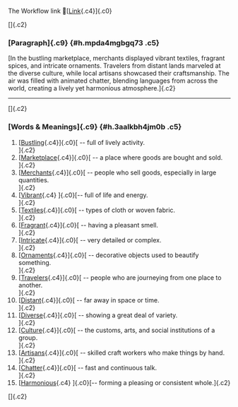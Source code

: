The Workflow link
👏[[Link](https://www.google.com/url?q=http://www.google.com&sa=D&source=editors&ust=1759711077420192&usg=AOvVaw02qN6Eu4X44nFOBG7u-nEA){.c4}]{.c0}

[]{.c2}

### [Paragraph]{.c9} {#h.mpda4mgbgq73 .c5}

[In the bustling marketplace, merchants displayed vibrant textiles,
fragrant spices, and intricate ornaments. Travelers from distant lands
marveled at the diverse culture, while local artisans showcased their
craftsmanship. The air was filled with animated chatter, blending
languages from across the world, creating a lively yet harmonious
atmosphere.]{.c2}

------------------------------------------------------------------------

[]{.c2}

### [Words & Meanings]{.c9} {#h.3aalkbh4jm0b .c5}

1.  [[Bustling](https://www.google.com/url?q=http://www.google.com&sa=D&source=editors&ust=1759711077420904&usg=AOvVaw1QN1FCCqQEl_1_QLhISF5L){.c4}]{.c0}[ --
    full of lively activity.\
    ]{.c2}
2.  [[Marketplace](https://www.google.com/url?q=http://www.google.com&sa=D&source=editors&ust=1759711077421066&usg=AOvVaw3d0AnAD7sOr9sEwbT2lMDB){.c4}]{.c0}[ --
    a place where goods are bought and sold.\
    ]{.c2}
3.  [[Merchants](https://www.google.com/url?q=http://www.google.com&sa=D&source=editors&ust=1759711077421195&usg=AOvVaw0nMgn1qqvvL15ewxECnSbT){.c4}]{.c0}[ --
    people who sell goods, especially in large quantities.\
    ]{.c2}
4.  [[Vibrant](https://www.google.com/url?q=http://www.google.com&sa=D&source=editors&ust=1759711077421333&usg=AOvVaw3-P_gp2aCdGWJ-Q-LXFO34){.c4}
    ]{.c0}[-- full of life and energy.\
    ]{.c2}
5.  [[Textiles](https://www.google.com/url?q=http://www.google.com&sa=D&source=editors&ust=1759711077421487&usg=AOvVaw2QfMmTxXejsZek3KhNmqxC){.c4}]{.c0}[ --
    types of cloth or woven fabric.\
    ]{.c2}
6.  [[Fragrant](https://www.google.com/url?q=http://www.google.com&sa=D&source=editors&ust=1759711077421639&usg=AOvVaw0QjMaXsxYKUlMFQ12bwuxf){.c4}]{.c0}[ --
    having a pleasant smell.\
    ]{.c2}
7.  [[Intricate](https://www.google.com/url?q=http://www.google.com&sa=D&source=editors&ust=1759711077421746&usg=AOvVaw1UCbVQFncjceYwt9TlVVWZ){.c4}]{.c0}[ --
    very detailed or complex.\
    ]{.c2}
8.  [[Ornaments](https://www.google.com/url?q=http://www.google.com&sa=D&source=editors&ust=1759711077421840&usg=AOvVaw1dzOcO8DCkvaPK6lIUKLTd){.c4}]{.c0}[ --
    decorative objects used to beautify something.\
    ]{.c2}
9.  [[Travelers](https://www.google.com/url?q=http://www.google.com&sa=D&source=editors&ust=1759711077421945&usg=AOvVaw0IPVbPVElv2cxF14K5tVWL){.c4}]{.c0}[ --
    people who are journeying from one place to another.\
    ]{.c2}
10. [[Distant](https://www.google.com/url?q=http://www.google.com&sa=D&source=editors&ust=1759711077422061&usg=AOvVaw2oLR3fNunnsGa2V-Hk30ze){.c4}]{.c0}[ --
    far away in space or time.\
    ]{.c2}
11. [[Diverse](https://www.google.com/url?q=http://www.google.com&sa=D&source=editors&ust=1759711077422227&usg=AOvVaw0WWQ3xOBvACCrd5vZBJrCi){.c4}]{.c0}[ --
    showing a great deal of variety.\
    ]{.c2}
12. [[Culture](https://www.google.com/url?q=http://www.google.com&sa=D&source=editors&ust=1759711077422344&usg=AOvVaw1VVjx6zJxS--fGK44gzhVY){.c4}]{.c0}[ --
    the customs, arts, and social institutions of a group.\
    ]{.c2}
13. [[Artisans](https://www.google.com/url?q=http://www.google.com&sa=D&source=editors&ust=1759711077422514&usg=AOvVaw1Gj-rDFhww4oH0_BpdENS0){.c4}]{.c0}[ --
    skilled craft workers who make things by hand.\
    ]{.c2}
14. [[Chatter](https://www.google.com/url?q=http://www.google.com&sa=D&source=editors&ust=1759711077422633&usg=AOvVaw1YEAZq1rsrfebIEaufSjGd){.c4}]{.c0}[ --
    fast and continuous talk.\
    ]{.c2}
15. [[Harmonious](https://www.google.com/url?q=http://www.google.com&sa=D&source=editors&ust=1759711077422738&usg=AOvVaw29OfGR6APEsvJe0CXij2T5){.c4}
    ]{.c0}[-- forming a pleasing or consistent whole.]{.c2}

[]{.c2}

